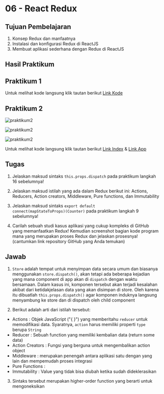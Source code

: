 # 06 - React Redux

## Tujuan Pembelajaran

1. Konsep Redux dan manfaatnya
2. Instalasi dan konfigurasi Redux di ReactJS
3. Membuat aplikasi sederhana dengan Redux di ReactJS


## Hasil Praktikum

## Praktikum 1

    
Untuk melihat kode langsung klik tautan berikut [Link Kode](../../src/05_API_dan_Router_ReactJS/Praktikum_1/index.js)


## Praktikum 2

![praktikum2](img/Praktikum_2/Hasil5-2-1.PNG)

![praktikum2](img/Praktikum_2/Hasil5-2-2.PNG)

![praktikum2](img/Praktikum_2/Hasil5-2-3.PNG)

Untuk melihat kode langsung klik tautan berikut [Link Index](../../src/05_API_dan_Router_ReactJS/Praktikum_2/index.js) & [Link App](../../src/05_API_dan_Router_ReactJS/Praktikum_2/App.js)



## Tugas
1. Jelaskan maksud sintaks <code>this.props.dispatch</code> pada praktikum langkah 16 sebelumnya!

2. Jelaskan maksud istilah yang ada dalam Redux berikut ini: Actions, Reducers, Action creators, Middleware, Pure functions, dan Immutability

3. Jelaskan maksud sintaks <code>export default connect(mapStateToProps)(Counter)</code> pada praktikum langkah 9 sebelumnya!

4. Carilah sebuah studi kasus aplikasi yang cukup kompleks di GitHub yang memanfaatkan Redux! Kemudian screenshot bagian kode program mana yang merupakan proses Redux dan jelaskan prosesnya! (cantumkan link repository GitHub yang Anda temukan)

## Jawab
1. <code>Store</code> adalah tempat untuk menyimpan data secara umum dan biasanya menggunakan <code>store.dispatch()</code>, akan tetapi ada beberapa kejadian yang mana component di app akan di <code>dispatch</code> dengan waktu bersamaan. Dalam kasus ini, komponen tersebut akan terjadi kesalahan akibat dari ketidakjelasan data yang akan disimpan di store. Oleh karena itu dibuatlah <code>this.props.dispatch()</code> agar komponen induknya langsung menyambung ke store dan di dispatch oleh child component

2. Berikut adalah arti dari istilah tersebut:
- Actions : Objek JavaScript ("{ }") yang memberitahu <code>reducer</code> untuk memodifikasi data. Syaratnya, <code>action</code> harus memiliki properti <code>type</code> berupa <code>String</code>
- Reducer : Sebuah function yang memiliki kembalian data (return some data)
- Action Creators : Fungsi yang berguna untuk mengembalikan action object
- Middleware : merupakan penengah antara aplikasi satu dengan yang lain dan mempemudah proses integrasi
- Pure Functions :
- Immutability : Value yang tidak bisa diubah ketika sudah dideklerasikan

3. Sintaks tersebut merupakan higher-order function yang berarti untuk mengoneksikan